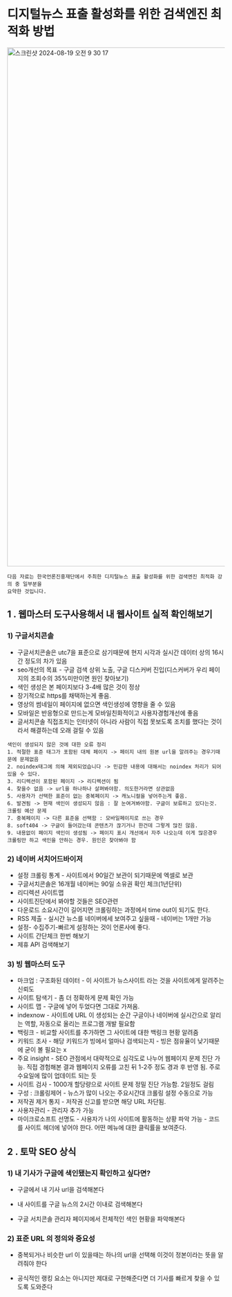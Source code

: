 # 디지털뉴스 표출 활성화를 위한 검색엔진 최적화 방법
<img width="1199" alt="스크린샷 2024-08-19 오전 9 30 17" src="https://github.com/user-attachments/assets/ebd21aba-0da9-487c-b9d6-954fae6d5742">

    다음 자료는 한국언론진흥재단에서 주최한 디지털뉴스 표출 활성화를 위한 검색엔진 최적화 강의 중 일부분을
    요약한 것입니다.



## 1 . 웹마스터 도구사용해서 내 웹사이트 실적 확인해보기

### 1) 구글서치콘솔

- 구글서치콘솔은 utc7을 표준으로 삼기때문에 현지 시각과 실시간 데이터 상의 16시간 정도의 차가 있음
- seo개선의 목표 - 구글 검색 상위 노출, 구글 디스커버 진입(디스커버가 우리 페이지의 조회수의 35%미만이면 원인 찾아보기)
- 색인 생성은 본 페이지보다 3-4배 많은 것이 정상
- 장기적으로 https를 채택하는게 좋음.
- 영상의 썸네일이 페이지에 없으면 색인생성에 영향을 줄 수 있음
- 모바일은 반응형으로 만드는게 모바일친화적이고 사용자경험개선에 좋음
- 글서치콘솔 직접조치는 인터넷이 아니라 사람이 직접 못보도록 조치를 했다는 것이라서 해결하는데 오래 걸릴 수 있음

```
색인이 생성되지 않은 것에 대한 오류 정리
1. 적절한 표준 태그가 포함된 대체 페이지 -> 페이지 내의 원본 url을 알려주는 경우기때문에 문제없음
2. noindex태그에 의해 제외되었습니다 -> 민감한 내용에 대해서는 noindex 처리가 되어있을 수 있다.
3. 리디렉션이 포함된 페이지 -> 리디렉션이 됨
4. 찾을수 없음 -> url을 하나하나 살펴봐야함. 의도한거라면 상관없음
5. 사용자가 선택한 표준이 없는 중복페이지 -> 캐노니컬을 넣어주는게 좋음.
6. 발견됨 -> 현재 색인이 생성되지 않음 : 잘 눈여겨봐야함. 구글이 보류하고 있다는것. 크롤링 예산 문제
7. 중복페이지 -> 다른 표준을 선택함 : 모바일페이지로 쓰는 경우
8. soft404 -> 구글이 들어갔는데 콘텐츠가 끊기거나 한건데 그렇게 많진 않음.
9. 내용없이 페이지 색인이 생성됨 -> 페이지 표시 개선에서 자주 나오는데 이게 많은경우 크롤링만 하고 색인을 안하는 경우. 원인은 찾아봐야 함
```






### 2) 네이버 서치어드바이저

- 설정 크롤링 통계 - 사이트에서 90일간 보관이 되기때문에 엑셀로 보관
- 구글서치콘솔은 16개월 네이버는 90일 소유권 확인 체크(1년단위)
- 리디렉션 사이트맵
- 사이트진단에서 봐야할 것들은 SEO관련
- 다운로드 소요시간이 길어지면 크롤링하는 과정에서 time out이 되기도 한다.
- RSS 제출 - 실시간 뉴스를 네이버에세 보여주고 싶을때 - 네이버는 1개만 가능
- 설정- 수집주기-빠르게 설정하는 것이 언론사에 좋다.
- 사이트 간단체크 한번 해보기
- 제휴 API 검색해보기


### 3) 빙 웹마스터 도구

- 마크업 : 구조화된 데이터 - 이 사이트가 뉴스사이트 라는 것을 사이트에게 알려주는 신뢰도
- 사이트 탐색기 - 좀 더 정확하게 문제 확인 가능
- 사이트 맵 - 구글에 넣어 두었다면 그대로 가져옴.
- indexnow - 사이트에 URL 이 생성되는 순간 구글이나 네이버에 실시간으로 알리는 역할, 자동으로 올리는 프로그램 개발 필요함
- 백링크 - 비교할 사이트를 추가하면 그 사이트에 대한 백링크 현황 알려줌
- 키워드 조사 - 해당 키워드가 빙에서 얼마나 검색되는지 - 빙은 점유율이 낮기때문에 굳이 볼 필요는 x
- 주요 insight - SEO 관점에서 대략적으로 심각도로 나누어 웹페이지 문제 진단 가능. 직접 경험해본 결과 웹페이지 오류를 고친 뒤 1-2주 정도 경과 후 반영 됨. 주로 수요일에 많이 업데이트 되는 듯
- 사이트 검사 - 1000개 할당량으로 사이트 문제 정밀 진단 가능함. 2일정도 걸림
- 구성 : 크롤링제어 - 뉴스가 많이 나오는 주요시간대 크롤링 설정 수동으로 가능
- 저작권 제거 통지 - 저작권 신고를 받으면 해당 URL 차단됨.
- 사용자관리 - 관리자 추가 가능
- 마이크로소프트 선명도 - 사용자가 나의 사이트에 활동하는 상황 파악 가능 - 코드를 사이트 헤더에 넣어야 한다. 어떤 메뉴에 대한 클릭률을 보여준다.

## 2 . 토막 SEO 상식

### 1) 내 기사가 구글에 색인됐는지 확인하고 싶다면?

- 구글에서 내 기사 url을 검색해본다

- 내 사이트를 구글 뉴스의 2시간 이내로 검색해본다

- 구글 서치콘솔 관리자 페이지에서 전체적인 색인 현황을 파악해본다

### 2) 표준 URL 의 정의와 중요성

- 중복되거나 비슷한 url 이 있을때는 하나의 url을 선택해 이것이 정본이라는 뜻을 알려줘야 한다

- 공식적인 랭킹 요소는 아니지만 제대로 구현해준다면 더 기사를 빠르게 찾을 수 있도록 도와준다